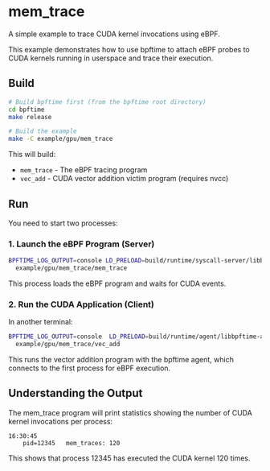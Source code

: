 # mem_trace

A simple example to trace CUDA kernel invocations using eBPF.

This example demonstrates how to use bpftime to attach eBPF probes to CUDA kernels running in userspace and trace their execution.

## Build

```bash
# Build bpftime first (from the bpftime root directory)
cd bpftime
make release

# Build the example
make -C example/gpu/mem_trace
```

This will build:
- `mem_trace` - The eBPF tracing program
- `vec_add` - CUDA vector addition victim program (requires nvcc)

## Run

You need to start two processes:

### 1. Launch the eBPF Program (Server)

```bash
BPFTIME_LOG_OUTPUT=console LD_PRELOAD=build/runtime/syscall-server/libbpftime-syscall-server.so \
  example/gpu/mem_trace/mem_trace
```

This process loads the eBPF program and waits for CUDA events.

### 2. Run the CUDA Application (Client)

In another terminal:

```bash
BPFTIME_LOG_OUTPUT=console  LD_PRELOAD=build/runtime/agent/libbpftime-agent.so \
  example/gpu/mem_trace/vec_add
```

This runs the vector addition program with the bpftime agent, which connects to the first process for eBPF execution.

## Understanding the Output

The mem_trace program will print statistics showing the number of CUDA kernel invocations per process:

```
16:30:45
	pid=12345 	mem_traces: 120
```

This shows that process 12345 has executed the CUDA kernel 120 times.
